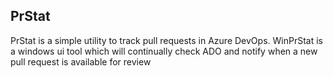 PrStat
-------

PrStat is a simple utility to track pull requests in Azure DevOps. WinPrStat is a windows ui tool which will continually check ADO and notify when a new pull request is available for review

